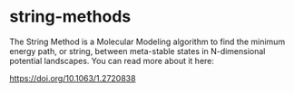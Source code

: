 # string-methods

The String Method is a Molecular Modeling algorithm to find the minimum energy path, or string, between meta-stable states in N-dimensional potential landscapes. You can read more about it here:

https://doi.org/10.1063/1.2720838
